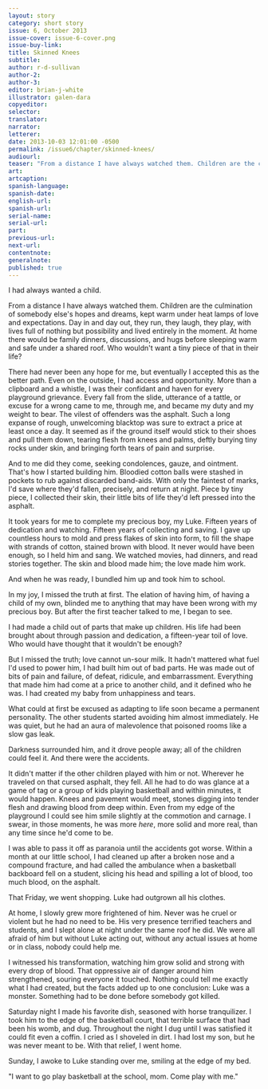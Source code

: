 ```yaml
---
layout: story
category: short story
issue: 6, October 2013
issue-cover: issue-6-cover.png
issue-buy-link:
title: Skinned Knees
subtitle:
author: r-d-sullivan
author-2:
author-3:
editor: brian-j-white
illustrator: galen-dara
copyeditor:
selector:
translator:
narrator:
letterer:
date: 2013-10-03 12:01:00 -0500
permalink: /issue6/chapter/skinned-knees/
audiourl:
teaser: "From a distance I have always watched them. Children are the culmination of somebody else's hopes and dreams, kept warm under heat lamps of love and expectations."
art:
artcaption:
spanish-language:
spanish-date:
english-url:
spanish-url:
serial-name:
serial-url:
part:
previous-url:
next-url:
contentnote:
generalnote:
published: true
---
```


I had always wanted a child.

From a distance I have always watched them. Children are the culmination of somebody else's hopes and dreams, kept warm under heat lamps of love and expectations. Day in and day out, they run, they laugh, they play, with lives full of nothing but possibility and lived entirely in the moment. At home there would be family dinners, discussions, and hugs before sleeping warm and safe under a shared roof. Who wouldn't want a tiny piece of that in their life?

There had never been any hope for me, but eventually I accepted this as the better path. Even on the outside, I had access and opportunity. More than a clipboard and a whistle, I was their confidant and haven for every playground grievance. Every fall from the slide, utterance of a tattle, or excuse for a wrong came to me, through me, and became my duty and my weight to bear. The vilest of offenders was the asphalt. Such a long expanse of rough, unwelcoming blacktop was sure to extract a price at least once a day. It seemed as if the ground itself would stick to their shoes and pull them down, tearing flesh from knees and palms, deftly burying tiny rocks under skin, and bringing forth tears of pain and surprise.

And to me did they come, seeking condolences, gauze, and ointment. That's how I started building him. Bloodied cotton balls were stashed in pockets to rub against discarded band-aids. With only the faintest of marks, I'd save where they'd fallen, precisely, and return at night. Piece by tiny piece, I collected their skin, their little bits of life they'd left pressed into the asphalt.

It took years for me to complete my precious boy, my Luke. Fifteen years of dedication and watching. Fifteen years of collecting and saving. I gave up countless hours to mold and press flakes of skin into form, to fill the shape with strands of cotton, stained brown with blood. It never would have been enough, so I held him and sang. We watched movies, had dinners, and read stories together. The skin and blood made him; the love made him work.

And when he was ready, I bundled him up and took him to school.

In my joy, I missed the truth at first. The elation of having him, of having a child of my own, blinded me to anything that may have been wrong with my precious boy. But after the first teacher talked to me, I began to see.

I had made a child out of parts that make up children. His life had been brought about through passion and dedication, a fifteen-year toil of love. Who would have thought that it wouldn't be enough?

But I missed the truth; love cannot un-sour milk. It hadn't mattered what fuel I'd used to power him, I had built him out of bad parts. He was made out of bits of pain and failure, of defeat, ridicule, and embarrassment. Everything that made him had come at a price to another child, and it defined who he was. I had created my baby from unhappiness and tears.

What could at first be excused as adapting to life soon became a permanent personality. The other students started avoiding him almost immediately. He was quiet, but he had an aura of malevolence that poisoned rooms like a slow gas leak.

Darkness surrounded him, and it drove people away; all of the children could feel it. And there were the accidents.

It didn't matter if the other children played with him or not. Wherever he traveled on that cursed asphalt, they fell. All he had to do was glance at a game of tag or a group of kids playing basketball and within minutes, it would happen. Knees and pavement would meet, stones digging into tender flesh and drawing blood from deep within. Even from my edge of the playground I could see him smile slightly at the commotion and carnage. I swear, in those moments, he was more _here_, more solid and more real, than any time since he'd come to be.

I was able to pass it off as paranoia until the accidents got worse. Within a month at our little school, I had cleaned up after a broken nose and a compound fracture, and had called the ambulance when a basketball backboard fell on a student, slicing his head and spilling a lot of blood, too much blood, on the asphalt.

That Friday, we went shopping. Luke had outgrown all his clothes.

At home, I slowly grew more frightened of him. Never was he cruel or violent but he had no need to be. His very presence terrified teachers and students, and I slept alone at night under the same roof he did. We were all afraid of him but without Luke acting out, without any actual issues at home or in class, nobody could help me.

I witnessed his transformation, watching him grow solid and strong with every drop of blood. That oppressive air of danger around him strengthened, souring everyone it touched. Nothing could tell me exactly what I had created, but the facts added up to one conclusion: Luke was a monster. Something had to be done before somebody got killed.

Saturday night I made his favorite dish, seasoned with horse tranquilizer. I took him to the edge of the basketball court, that terrible surface that had been his womb, and dug. Throughout the night I dug until I was satisfied it could fit even a coffin. I cried as I shoveled in dirt. I had lost my son, but he was never meant to be. With that relief, I went home.

Sunday, I awoke to Luke standing over me, smiling at the edge of my bed.

"I want to go play basketball at the school, mom. Come play with me."
